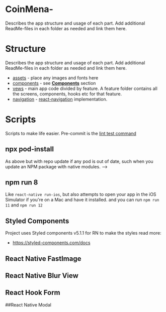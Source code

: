 # CoinMena-
Describes the app structure and usage of each part. Add additional ReadMe-files in each folder as needed and link them here.

# Structure

Describes the app structure and usage of each part. Add additional ReadMe-files in each folder as needed and link them here.

- [assets](./assets) - place any images and fonts here
- [components](./components) - see **[Components](#Components)** section
- [vews](./views) - main app code divided by feature. A feature folder contains all the screens, components, hooks etc for that feature.
- [navigation](./navigation/ReadMe.md) - [react-navigation](https://reactnavigation.org/) implementation.

# Scripts

Scripts to make life easier. Pre-commit is the [lint test command](#yarn-linttest)

## npx pod-install

As above but with repo update if any pod is out of date, such when you update an NPM package with native modules. -->

## npm run 8 

Like `react-native run-ios`, but also attempts to open your app in the iOS Simulator if you're on a Mac and have it installed.
and you can run `npm run 11` and `npm run 12`

## Styled Components

Project uses Styled components v5.1.1 for RN to make the styles
read more:

- https://styled-components.com/docs

## React Native FastImage 

## React Native Blur View

## React Hook Form

##React Native Modal
